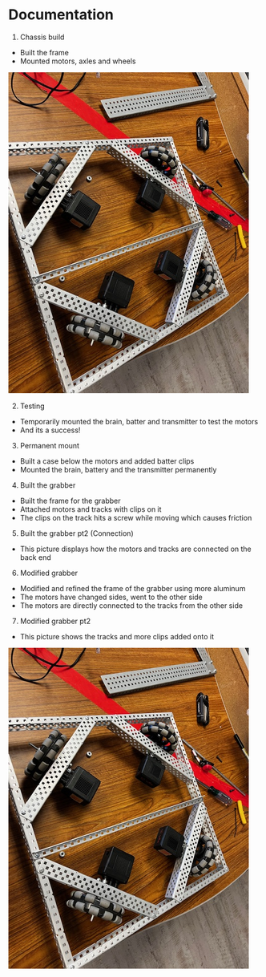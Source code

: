 # Documentation

1. Chassis build
* Built the frame
* Mounted motors, axles and wheels

![Chassis build](https://github.com/ariyan410/Robotic_portfolio/blob/main/images/Chassis%20build.jpg?raw=true)


2. Testing
* Temporarily mounted the brain, batter and transmitter to test the motors
* And its a success!
3. Permanent mount
* Built a case below the motors and added batter clips
* Mounted the brain, battery and the transmitter permanently
4. Built the grabber
* Built the frame for the grabber
* Attached motors and tracks with clips on it
* The clips on the track hits a screw while moving which causes friction
5. Built the grabber pt2 (Connection)
* This picture displays how the motors and tracks are connected on the back end
6. Modified grabber
* Modified and refined the frame of the grabber using more aluminum
* The motors have changed sides, went to the other side
* The motors are directly connected to the tracks from the other side
7. Modified grabber pt2
* This picture shows the tracks and more clips added onto it

![Chassis build](https://github.com/ariyan410/Robotic_portfolio/blob/main/images/Chassis%20build.jpg?raw=true)
